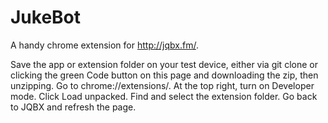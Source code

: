 # JukeBot
A handy chrome extension for http://jqbx.fm/.


Save the app or extension folder on your test device, either via git clone or clicking the green Code button on this page and downloading the zip, then unzipping. 
Go to chrome://extensions/.
At the top right, turn on Developer mode.
Click Load unpacked.
Find and select the extension folder.
Go back to JQBX and refresh the page.
